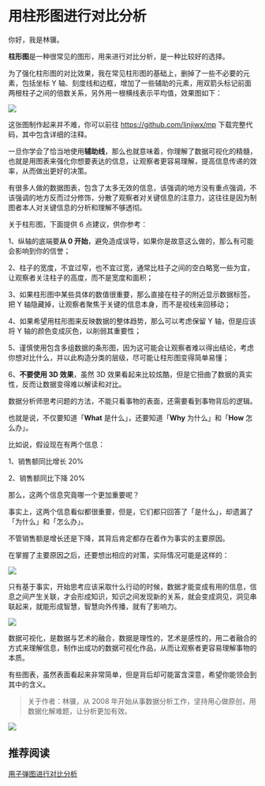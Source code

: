 #  用柱形图进行对比分析



你好，我是林骥。

**柱形图**是一种很常见的图形，用来进行对比分析，是一种比较好的选择。

为了强化柱形图的对比效果，我在常见柱形图的基础上，删掉了一些不必要的元素，包括坐标 Y 轴、刻度线和边框，增加了一些辅助的元素，用双箭头标记前面两根柱子之间的倍数关系，另外用一根横线表示平均值，效果图如下：

![ ](https://tva1.sinaimg.cn/large/007S8ZIlgy1ge7jba6u0dj30tc0nctak.jpg)



这张图制作起来并不难，你可以前往 https://github.com/linjiwx/mp 下载完整代码，其中包含详细的注释。

一旦你学会了恰当地使用**辅助线**，那么也就意味着，你理解了数据可视化的精髓，也就是用图表来强化你想要表达的信息，让观察者更容易理解，提高信息传递的效率，从而做出更好的决策。

有很多人做的数据图表，包含了太多无效的信息，该强调的地方没有重点强调，不该强调的地方反而过分修饰，分散了观察者对关键信息的注意力，这往往是因为制图者本人对关键信息的分析和理解不够透彻。

关于柱形图，下面提供 6 点建议，供你参考：

1、纵轴的底端要**从 0 开始**，避免造成误导，如果你是故意这么做的，那么有可能会影响到你的信誉；

2、柱子的宽度，不宜过窄，也不宜过宽，通常比柱子之间的空白略宽一些为宜，让观察者关注柱子的高度，而不是宽度和面积；

3、如果柱形图中某些具体的数值很重要，那么直接在柱子的附近显示数据标签，把 Y 轴隐藏掉，让观察者聚焦于关键的信息本身，而不是视线来回移动；

4、如果希望用柱形图来反映数据的整体趋势，那么可以考虑保留 Y 轴，但是应该将 Y 轴的颜色变成灰色，以削弱其重要性；

5、谨慎使用包含多组数据的条形图，因为这可能会让观察者难以得出结论，考虑你想对比什么，并以此构造分类的层级，尽可能让柱形图变得简单易懂；

6、**不要使用 3D 效果**，虽然 3D 效果看起来比较炫酷，但是它扭曲了数据的真实性，反而让数据变得难以解读和对比。



数据分析师思考问题的方法，不能只看事物的表面，还需要看到事物背后的逻辑。

也就是说，不仅要知道「**What** 是什么」，还要知道「**Why** 为什么」和「**How** 怎么办」。



比如说，假设现在有两个信息：

1、销售额同比增长 20%

2、销售额同比下降 20%

那么，这两个信息究竟哪一个更加重要呢？

事实上，这两个信息看似都很重要，但是，它们都只回答了「是什么」，却遗漏了「为什么」和「怎么办」。

不管销售额是增长还是下降，其背后肯定都存在着作为事实的主要原因。

在掌握了主要原因之后，还要想出相应的对策，实际情况可能是这样的：



![ ](https://tva1.sinaimg.cn/large/007S8ZIlly1ge4jw2ancfj31cc0rmgos.jpg)



只有基于事实，开始思考应该采取什么行动的时候，数据才能变成有用的信息，信息之间产生关联，才会形成知识，知识之间发现新的关系，就会变成洞见，洞见串联起来，就能形成智慧，智慧向外传播，就有了影响力。

![ ](https://wx3.sinaimg.cn/mw690/9bed162bly1ge12lr4n3pj20no0nogor.jpg)



数据可视化，是数据与艺术的融合，数据是理性的，艺术是感性的，用二者融合的方式来理解信息，制作出成功的数据可视化作品，从而让观察者更容易理解事物的本质。

有些图表，虽然表面看起来非常简单，但是背后却可能富含深意，希望你能领会到其中的含义。



> 关于作者：林骥，从 2008 年开始从事数据分析工作，坚持用心做原创，用数据化解难题，让分析更加有效。



![ ](https://mmbiz.qpic.cn/mmbiz_png/giaycic3UNwo1d0OsmJPa1qlBa9pxzZSLQXOx4uyRtuN7KqBlJn4ibZFOMl9SzicNMWCutE90eQGYKpJ5ENXWYch6g/0?wx_fmt=png)



## 推荐阅读

[用子弹图进行对比分析](https://mp.weixin.qq.com/s/UGugJfL-cAa3ryP15VrmjQ)

